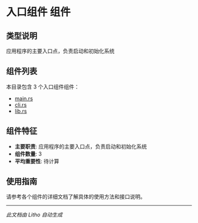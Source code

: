 # 入口组件 组件

## 类型说明
应用程序的主要入口点，负责启动和初始化系统

## 组件列表

本目录包含 3 个入口组件组件：

- [main.rs](main.rs.md)
- [cli.rs](cli.rs.md)
- [lib.rs](lib.rs.md)

## 组件特征
- **主要职责**: 应用程序的主要入口点，负责启动和初始化系统
- **组件数量**: 3
- **平均重要性**: 待计算

## 使用指南
请参考各个组件的详细文档了解具体的使用方法和接口说明。

---
*此文档由 Litho 自动生成*
